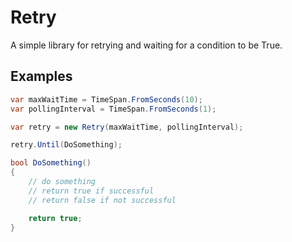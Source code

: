 # Retry
A simple library for retrying and waiting for a condition to be True.

## Examples
```csharp
var maxWaitTime = TimeSpan.FromSeconds(10);
var pollingInterval = TimeSpan.FromSeconds(1);

var retry = new Retry(maxWaitTime, pollingInterval);

retry.Until(DoSomething);

bool DoSomething()
{
    // do something
    // return true if successful
    // return false if not successful

    return true;
}
```